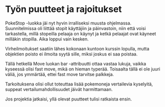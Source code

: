 <h1>Työn puutteet ja rajoitukset</h1>

PokeStop -luokka jäi nyt hyvin irralliseksi muusta ohjelmassa. Suunnitelmissa oli liittää stopit käyttäjiin ja päinvastoin, niin
että voisi tarkastella, millä stopeilla pelaaja on käynyt ja ketkä pelaajat ovat käyneet milläkin stopilla. Aika loppui vain 
kesken.

<p/>
Virheilmoitukset saatiin lähes kokonaan kuntoon kurssin lopulla, mutta objektien poisto ei ilmoita syytä sille, miksi joskus ei
saa poistaa. 

<p/>
Tällä hetkellä Move luokan bar -attribuutti ottaa vastaa lukuja, vaikka kyseessä olisi fast move, mikä on hieman typerää. Toisaalta
tällä ei ole juuri väliä, jos ymmärtää, ettei fast move tarvitse palkkeja. 

<p/>
Tarkoituksena olisi ollut toteuttaa lisää pokemoneja vertailevia kyselyitä, suppeat vertailumahdollisuudet jäivät harmittamaan.

<p/>
Jos projektia jatkaisi, yllä olevat puutteet tulisi ratkaista ensin. 
